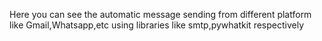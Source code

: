 Here you can see the automatic message sending from different platform like Gmail,Whatsapp,etc using libraries like smtp,pywhatkit respectively
